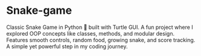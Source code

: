 # Snake-game
Classic Snake Game in Python 🐍 built with Turtle GUI. A fun project where I explored OOP concepts like classes, methods, and modular design. Features smooth controls, random food, growing snake, and score tracking. A simple yet powerful step in my coding journey.
